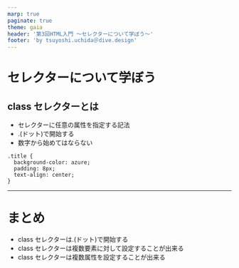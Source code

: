 ```yaml
---
marp: true
paginate: true
theme: gaia
header: '第3回HTML入門 ～セレクターについて学ぼう～'
footer: 'by tsuyoshi.uchida＠dive.design'
---
```


# セレクターについて学ぼう

## class セレクターとは

- セレクターに任意の属性を指定する記法
- .(ドット)で開始する
- 数字から始めてはならない

```
.title {
  background-color: azure;
  padding: 8px;
  text-align: center;
}
```

---

# まとめ

- class セレクターは.(ドット)で開始する
- class セレクターは複数要素に対して設定することが出来る
- class セレクターは複数属性を設定することが出来る
